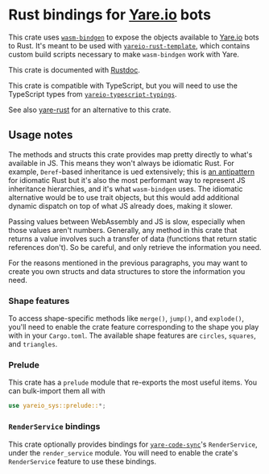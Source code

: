 # Rust bindings for [Yare.io](https://yare.io/) bots

This crate uses [`wasm-bindgen`](https://github.com/rustwasm/wasm-bindgen) to expose the objects available to
[Yare.io](https://yare.io/) bots to Rust.
It's meant to be used with [`yareio-rust-template`](https://github.com/Jules-Bertholet/yareio-rust-template),
which contains custom build scripts necessary to make `wasm-bindgen` work with Yare.

This crate is documented with [Rustdoc](https://jules-bertholet.github.io/yareio-rs/yareio_sys/).

This crate is compatible with TypeScript, but you will need to use the TypeScript types from
[`yareio-typescript-typings`](https://github.com/Jules-Bertholet/yareio-typescript-typings).

See also [yare-rust](https://github.com/ViliamVadocz/yare-rust) for an alternative to this crate.

## Usage notes

The methods and structs this crate provides map pretty directly to what's available in JS.
This means they won't always be idiomatic Rust. For example, `Deref`-based inheritance is ued extensively;
this is [an antipattern](https://github.com/rust-unofficial/patterns/blob/master/anti_patterns/deref.md) for idiomatic
Rust but it's also the most performant way to represent JS inheritance hierarchies, and it's what `wasm-bindgen` uses.
The idiomatic alternative would be to use trait objects, but this would add additional dynamic dispatch on top of what
JS already does, making it slower.

Passing values between WebAssembly and JS is slow, especially when those values aren't numbers.
Generally, any method in this crate that returns a value involves such a transfer of data
(functions that return static references don't).
So be careful, and only retrieve the information you need.

For the reasons mentioned in the previous paragraphs, you may want to create you own structs and data structures to
store the information you need.

### Shape features

To access shape-specific methods like `merge()`, `jump()`, and `explode()`, you'll need to enable the crate feature
corresponding to the shape you play with in your `Cargo.toml`. The available shape features are `circles`, `squares`,
and `triangles`.

### Prelude

This crate has a `prelude` module that re-exports the most useful items. You can bulk-import them all with

```rust
use yareio_sys::prelude::*;
```

### `RenderService` bindings

This crate optionally provides bindings for [`yare-code-sync`](https://github.com/arikwex/yare-code-sync)'s
`RenderService`, under the `render_service` module. You will need to enable the crate's `RenderService` feature to
use these bindings.
